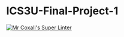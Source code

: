 # ICS3U-Final-Project-1

[![Mr Coxall's Super Linter](https://github.com/joannesanthosh/ICS3U-Final-Project-1/workflows/Mr%20Coxall's%20Super%20Linter/badge.svg)](https://github.com/joannesanthosh/ICS3U-Final-Project-1/actions/)
